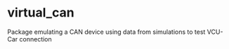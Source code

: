 # virtual_can
Package emulating a CAN device using data from simulations to test VCU-Car connection
